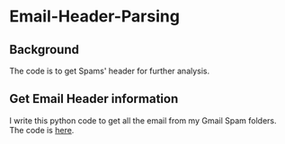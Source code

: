 # Email-Header-Parsing

## Background

The code is to get Spams' header for further analysis.

## Get Email Header information

I write this python code to get all the email from my Gmail Spam folders. 
The code is [here](https://github.com/j84lee/Email-Header-Parsing/blob/master/emalprasing.ipynb).